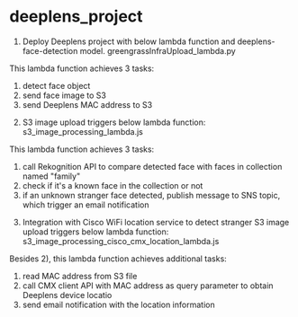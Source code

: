 # deeplens_project

1. Deploy Deeplens project with below lambda function and deeplens-face-detection model. 
greengrassInfraUpload_lambda.py

This lambda function achieves 3 tasks:
1) detect face object
2) send face image to S3
3) send Deeplens MAC address to S3

2. S3 image upload triggers below lambda function:
s3_image_processing_lambda.js

This lambda function achieves 3 tasks:
1) call Rekognition API to compare detected face with faces in collection named "family"
2) check if it's a known face in the collection or not
3) if an unknown stranger face detected, publish message to SNS topic, which trigger an email notification

3. Integration with Cisco WiFi location service to detect stranger S3 image upload triggers below lambda function:
s3_image_processing_cisco_cmx_location_lambda.js

Besides 2), this lambda function achieves additional tasks:
1) read MAC address from S3 file
2) call CMX client API with MAC address as query parameter to obtain Deeplens device locatio
3) send email notification with the location information
